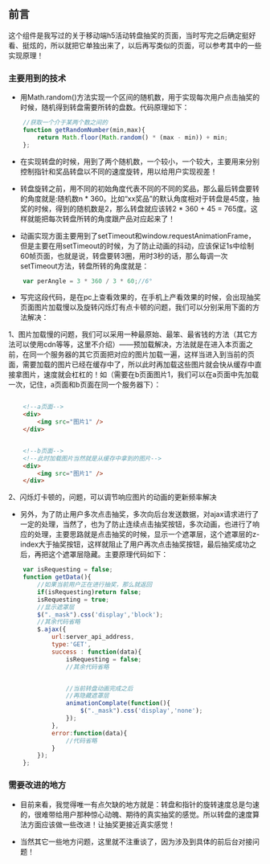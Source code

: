 ## 前言

这个组件是我写过的关于移动端h5活动转盘抽奖的页面，当时写完之后确定挺好看、挺炫的，所以就把它单独出来了，以后再写类似的页面，可以参考其中的一些实现原理！

### 主要用到的技术

* 用Math.random()方法实现一个区间的随机数，用于实现每次用户点击抽奖的时候，随机得到转盘需要所转的盘数。代码原理如下：


```javascript
	//获取一个介于某两个数之间的
	function getRandomNumber(min,max){
		return Math.floor(Math.random() * (max - min)) + min;
	};
```

* 在实现转盘的时候，用到了两个随机数，一个较小，一个较大，主要用来分别控制指针和奖品转盘以不同的速度旋转，用以给用户实现视差！

* 转盘旋转之前，用不同的初始角度代表不同的不同的奖品，那么最后转盘要转的角度就是:随机数n * 360。比如“xx奖品”的默认角度相对于转盘是45度，抽奖的时候，得到的随机数是2，那么转盘就应该转2 * 360 + 45 = 765度。这样就能把每次转盘所转的角度跟产品对应起来了！

* 动画实现方面主要用到了setTimeout和window.requestAnimationFrame，但是主要在用setTimeout的时候，为了防止动画的抖动，应该保证1s中绘制60帧页面，也就是说，转盘要转3圈，用时3秒的话，那么每调一次setTimeout方法，转盘所转的角度就是：

```javascript
	var perAngle = 3 * 360 / 3 * 60;//6°
```

* 写完这段代码，是在pc上查看效果的，在手机上产看效果的时候，会出现抽奖页面图片加载慢以及旋转闪烁灯有点卡顿的问题，我们可以分别采用下面的方法解决：

1、图片加载慢的问题，我们可以采用一种最原始、最笨、最省钱的方法（其它方法可以使用cdn等等，这里不介绍）——预加载解决，方法就是在进入本页面之前，在同一个服务器的其它页面把对应的图片加载一遍，这样当进入到当前的页面，需要加载的图片已经在缓存中了，所以此时再加载这些图片就会快从缓存中直接拿图片，速度就会杠杠的！如（需要在b页面图片1，我们可以在a页面中先加载一次，记住，a页面和b页面在同一个服务器下）：

```html

	<!--a页面-->
	<div>
		<img src="图片1" />
	</div>


	<!--b页面-->
	<!--此时加载图片当然就是从缓存中拿到的图片-->
	<div>
		<img src="图片1" />
	</div>
```

2、闪烁灯卡顿的，问题，可以调节响应图片的动画的更新频率解决

* 另外，为了防止用户多次点击抽奖，多次向后台发送数据，对ajax请求进行了一定的处理，当然了，也为了防止连续点击抽奖按钮，多次动画，也进行了响应的处理，主要思路就是点击抽奖的时候，显示一个遮罩层，这个遮罩层的z-index大于抽奖按钮，这样就阻止了用户再次点击抽奖按钮，最后抽奖成功之后，再把这个遮罩层隐藏。主要原理代码如下：

```javascript
	var isRequesting = false;
	function getData(){
		//如果当前用户正在进行抽奖，那么就返回
		if(isRequesting)return false;
		isRequesting = true;
		//显示遮罩层
		$("._mask").css('display','block');
		//其余代码省略
		$.ajax({
			url:server_api_address,
			type:'GET',
			success : function(data){
				isRequesting = false;
				//其余代码省略


				//当前转盘动画完成之后
				//再隐藏遮罩层
				animationComplate(function(){
					$("._mask").css('display','none');
				});
			},
			error:function(data){
				//代码省略
			}
		});
	};
```


### 需要改进的地方

* 目前来看，我觉得唯一有点欠缺的地方就是：转盘和指针的旋转速度总是匀速的，很难带给用户那种惊心动魄、期待的真实抽奖的感觉。所以转盘的速度算法方面应该做一些改进！让抽奖更接近真实感觉！

* 当然其它一些地方问题，这里就不注重谈了，因为涉及到具体的前后台对接问题！


